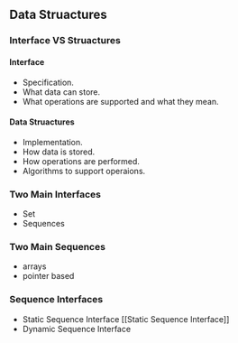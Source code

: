 ## Data Struactures

### Interface VS Struactures

#### Interface
- Specification.
- What data can store.
- What operations are supported and what they mean.

#### Data Struactures
- Implementation.
- How data is stored.
- How operations are performed.
- Algorithms to support operaions.

### Two Main Interfaces
- Set 
- Sequences

### Two Main Sequences
- arrays
- pointer based

### Sequence Interfaces
- Static Sequence Interface [[Static Sequence Interface]]
- Dynamic Sequence Interface